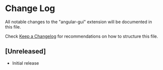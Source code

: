 # Change Log
All notable changes to the "angular-gui" extension will be documented in this file.

Check [Keep a Changelog](http://keepachangelog.com/) for recommendations on how to structure this file.

## [Unreleased]
- Initial release